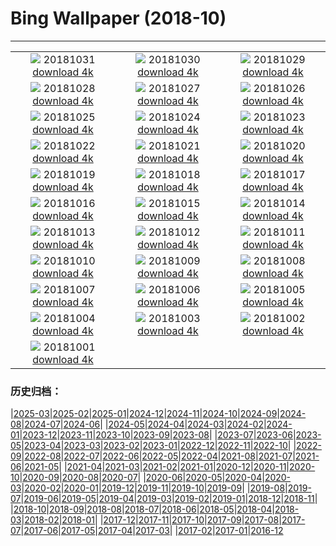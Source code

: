 # Bing Wallpaper (2018-10)
**************
| | | |
| :----: | :----: | :----: |
| ![](https://www.bing.com/az/hprichbg/rb/OyamaLeaves_ZH-CN10033445271_1920x1080.jpg) 20181031 [download 4k](https://www.bing.com/az/hprichbg/rb/OyamaLeaves_ZH-CN10033445271_UHD.jpg) | ![](https://www.bing.com/az/hprichbg/rb/TheaterLostSouls_ZH-CN9247537981_1920x1080.jpg) 20181030 [download 4k](https://www.bing.com/az/hprichbg/rb/TheaterLostSouls_ZH-CN9247537981_UHD.jpg) | ![](https://www.bing.com/az/hprichbg/rb/CommonPipistrelle_ZH-CN8209104327_1920x1080.jpg) 20181029 [download 4k](https://www.bing.com/az/hprichbg/rb/CommonPipistrelle_ZH-CN8209104327_UHD.jpg) |
| ![](https://www.bing.com/az/hprichbg/rb/PumpkinPatch_ZH-CN13388807715_1920x1080.jpg) 20181028 [download 4k](https://www.bing.com/az/hprichbg/rb/PumpkinPatch_ZH-CN13388807715_UHD.jpg) | ![](https://www.bing.com/az/hprichbg/rb/VersaillesGhosts_ZH-CN11794136165_1920x1080.jpg) 20181027 [download 4k](https://www.bing.com/az/hprichbg/rb/VersaillesGhosts_ZH-CN11794136165_UHD.jpg) | ![](https://www.bing.com/az/hprichbg/rb/CornMaze_ZH-CN12435268462_1920x1080.jpg) 20181026 [download 4k](https://www.bing.com/az/hprichbg/rb/CornMaze_ZH-CN12435268462_UHD.jpg) |
| ![](https://www.bing.com/az/hprichbg/rb/CapeBretonSunset_ZH-CN11093515734_1920x1080.jpg) 20181025 [download 4k](https://www.bing.com/az/hprichbg/rb/CapeBretonSunset_ZH-CN11093515734_UHD.jpg) | ![](https://www.bing.com/az/hprichbg/rb/ChateauGaillard_ZH-CN10606001857_1920x1080.jpg) 20181024 [download 4k](https://www.bing.com/az/hprichbg/rb/ChateauGaillard_ZH-CN10606001857_UHD.jpg) | ![](https://www.bing.com/az/hprichbg/rb/DovesPiazza_ZH-CN11204937806_1920x1080.jpg) 20181023 [download 4k](https://www.bing.com/az/hprichbg/rb/DovesPiazza_ZH-CN11204937806_UHD.jpg) |
| ![](https://www.bing.com/az/hprichbg/rb/LiquidNitrogen_ZH-CN9276021591_1920x1080.jpg) 20181022 [download 4k](https://www.bing.com/az/hprichbg/rb/LiquidNitrogen_ZH-CN9276021591_UHD.jpg) | ![](https://www.bing.com/az/hprichbg/rb/PointLesueur_ZH-CN7076871957_1920x1080.jpg) 20181021 [download 4k](https://www.bing.com/az/hprichbg/rb/PointLesueur_ZH-CN7076871957_UHD.jpg) | ![](https://www.bing.com/az/hprichbg/rb/FICPlanets_ZH-CN11696191570_1920x1080.jpg) 20181020 [download 4k](https://www.bing.com/az/hprichbg/rb/FICPlanets_ZH-CN11696191570_UHD.jpg) |
| ![](https://www.bing.com/az/hprichbg/rb/VallettaMalta_ZH-CN11321825930_1920x1080.jpg) 20181019 [download 4k](https://www.bing.com/az/hprichbg/rb/VallettaMalta_ZH-CN11321825930_UHD.jpg) | ![](https://www.bing.com/az/hprichbg/rb/WorkingHarbor_ZH-CN10722095387_1920x1080.jpg) 20181018 [download 4k](https://www.bing.com/az/hprichbg/rb/WorkingHarbor_ZH-CN10722095387_UHD.jpg) | ![](https://www.bing.com/az/hprichbg/rb/MendenhalLake_ZH-CN7598729576_1920x1080.jpg) 20181017 [download 4k](https://www.bing.com/az/hprichbg/rb/MendenhalLake_ZH-CN7598729576_UHD.jpg) |
| ![](https://www.bing.com/az/hprichbg/rb/chongyang_ZH-CN10246105371_1920x1080.jpg) 20181016 [download 4k](https://www.bing.com/az/hprichbg/rb/chongyang_ZH-CN10246105371_UHD.jpg) | ![](https://www.bing.com/az/hprichbg/rb/OxpeckerBoss_ZH-CN6808077622_1920x1080.jpg) 20181015 [download 4k](https://www.bing.com/az/hprichbg/rb/OxpeckerBoss_ZH-CN6808077622_UHD.jpg) | ![](https://www.bing.com/az/hprichbg/rb/DawnRedwoods_ZH-CN11283421324_1920x1080.jpg) 20181014 [download 4k](https://www.bing.com/az/hprichbg/rb/DawnRedwoods_ZH-CN11283421324_UHD.jpg) |
| ![](https://www.bing.com/az/hprichbg/rb/BodeBerlin_ZH-CN6982399462_1920x1080.jpg) 20181013 [download 4k](https://www.bing.com/az/hprichbg/rb/BodeBerlin_ZH-CN6982399462_UHD.jpg) | ![](https://www.bing.com/az/hprichbg/rb/ZeroDegrees_ZH-CN10117368234_1920x1080.jpg) 20181012 [download 4k](https://www.bing.com/az/hprichbg/rb/ZeroDegrees_ZH-CN10117368234_UHD.jpg) | ![](https://www.bing.com/az/hprichbg/rb/LascauxCavePainting_ZH-CN11733576571_1920x1080.jpg) 20181011 [download 4k](https://www.bing.com/az/hprichbg/rb/LascauxCavePainting_ZH-CN11733576571_UHD.jpg) |
| ![](https://www.bing.com/az/hprichbg/rb/SchoolGirls_ZH-CN10666418108_1920x1080.jpg) 20181010 [download 4k](https://www.bing.com/az/hprichbg/rb/SchoolGirls_ZH-CN10666418108_UHD.jpg) | ![](https://www.bing.com/az/hprichbg/rb/HubbleSaturn_ZH-CN12020278371_1920x1080.jpg) 20181009 [download 4k](https://www.bing.com/az/hprichbg/rb/HubbleSaturn_ZH-CN12020278371_UHD.jpg) | ![](https://www.bing.com/az/hprichbg/rb/MarshallPoint_ZH-CN9062933060_1920x1080.jpg) 20181008 [download 4k](https://www.bing.com/az/hprichbg/rb/MarshallPoint_ZH-CN9062933060_UHD.jpg) |
| ![](https://www.bing.com/az/hprichbg/rb/SandiaSunrise_ZH-CN11155504388_1920x1080.jpg) 20181007 [download 4k](https://www.bing.com/az/hprichbg/rb/SandiaSunrise_ZH-CN11155504388_UHD.jpg) | ![](https://www.bing.com/az/hprichbg/rb/HumanTower_ZH-CN8948459298_1920x1080.jpg) 20181006 [download 4k](https://www.bing.com/az/hprichbg/rb/HumanTower_ZH-CN8948459298_UHD.jpg) | ![](https://www.bing.com/az/hprichbg/rb/SaltApple_ZH-CN14543908140_1920x1080.jpg) 20181005 [download 4k](https://www.bing.com/az/hprichbg/rb/SaltApple_ZH-CN14543908140_UHD.jpg) |
| ![](https://www.bing.com/az/hprichbg/rb/SmilingOctopus_ZH-CN5680602537_1920x1080.jpg) 20181004 [download 4k](https://www.bing.com/az/hprichbg/rb/SmilingOctopus_ZH-CN5680602537_UHD.jpg) | ![](https://www.bing.com/az/hprichbg/rb/JovianCloudscape_ZH-CN12543740125_1920x1080.jpg) 20181003 [download 4k](https://www.bing.com/az/hprichbg/rb/JovianCloudscape_ZH-CN12543740125_UHD.jpg) | ![](https://www.bing.com/az/hprichbg/rb/MonarchSky_ZH-CN12318525605_1920x1080.jpg) 20181002 [download 4k](https://www.bing.com/az/hprichbg/rb/MonarchSky_ZH-CN12318525605_UHD.jpg) |
| ![](https://www.bing.com/az/hprichbg/rb/AlpineLarches_ZH-CN10557456981_1920x1080.jpg) 20181001 [download 4k](https://www.bing.com/az/hprichbg/rb/AlpineLarches_ZH-CN10557456981_UHD.jpg) |  |  |

### 历史归档：

|[2025-03](2025-03/2025-03.md)|[2025-02](2025-02/2025-02.md)|[2025-01](2025-01/2025-01.md)|[2024-12](2024-12/2024-12.md)|[2024-11](2024-11/2024-11.md)|[2024-10](2024-10/2024-10.md)|[2024-09](2024-09/2024-09.md)|[2024-08](2024-08/2024-08.md)|[2024-07](2024-07/2024-07.md)|[2024-06](2024-06/2024-06.md)|
|[2024-05](2024-05/2024-05.md)|[2024-04](2024-04/2024-04.md)|[2024-03](2024-03/2024-03.md)|[2024-02](2024-02/2024-02.md)|[2024-01](2024-01/2024-01.md)|[2023-12](2023-12/2023-12.md)|[2023-11](2023-11/2023-11.md)|[2023-10](2023-10/2023-10.md)|[2023-09](2023-09/2023-09.md)|[2023-08](2023-08/2023-08.md)|
|[2023-07](2023-07/2023-07.md)|[2023-06](2023-06/2023-06.md)|[2023-05](2023-05/2023-05.md)|[2023-04](2023-04/2023-04.md)|[2023-03](2023-03/2023-03.md)|[2023-02](2023-02/2023-02.md)|[2023-01](2023-01/2023-01.md)|[2022-12](2022-12/2022-12.md)|[2022-11](2022-11/2022-11.md)|[2022-10](2022-10/2022-10.md)|
|[2022-09](2022-09/2022-09.md)|[2022-08](2022-08/2022-08.md)|[2022-07](2022-07/2022-07.md)|[2022-06](2022-06/2022-06.md)|[2022-05](2022-05/2022-05.md)|[2022-04](2022-04/2022-04.md)|[2021-08](2021-08/2021-08.md)|[2021-07](2021-07/2021-07.md)|[2021-06](2021-06/2021-06.md)|[2021-05](2021-05/2021-05.md)|
|[2021-04](2021-04/2021-04.md)|[2021-03](2021-03/2021-03.md)|[2021-02](2021-02/2021-02.md)|[2021-01](2021-01/2021-01.md)|[2020-12](2020-12/2020-12.md)|[2020-11](2020-11/2020-11.md)|[2020-10](2020-10/2020-10.md)|[2020-09](2020-09/2020-09.md)|[2020-08](2020-08/2020-08.md)|[2020-07](2020-07/2020-07.md)|
|[2020-06](2020-06/2020-06.md)|[2020-05](2020-05/2020-05.md)|[2020-04](2020-04/2020-04.md)|[2020-03](2020-03/2020-03.md)|[2020-02](2020-02/2020-02.md)|[2020-01](2020-01/2020-01.md)|[2019-12](2019-12/2019-12.md)|[2019-11](2019-11/2019-11.md)|[2019-10](2019-10/2019-10.md)|[2019-09](2019-09/2019-09.md)|
|[2019-08](2019-08/2019-08.md)|[2019-07](2019-07/2019-07.md)|[2019-06](2019-06/2019-06.md)|[2019-05](2019-05/2019-05.md)|[2019-04](2019-04/2019-04.md)|[2019-03](2019-03/2019-03.md)|[2019-02](2019-02/2019-02.md)|[2019-01](2019-01/2019-01.md)|[2018-12](2018-12/2018-12.md)|[2018-11](2018-11/2018-11.md)|
|[2018-10](2018-10/2018-10.md)|[2018-09](2018-09/2018-09.md)|[2018-08](2018-08/2018-08.md)|[2018-07](2018-07/2018-07.md)|[2018-06](2018-06/2018-06.md)|[2018-05](2018-05/2018-05.md)|[2018-04](2018-04/2018-04.md)|[2018-03](2018-03/2018-03.md)|[2018-02](2018-02/2018-02.md)|[2018-01](2018-01/2018-01.md)|
|[2017-12](2017-12/2017-12.md)|[2017-11](2017-11/2017-11.md)|[2017-10](2017-10/2017-10.md)|[2017-09](2017-09/2017-09.md)|[2017-08](2017-08/2017-08.md)|[2017-07](2017-07/2017-07.md)|[2017-06](2017-06/2017-06.md)|[2017-05](2017-05/2017-05.md)|[2017-04](2017-04/2017-04.md)|[2017-03](2017-03/2017-03.md)|
|[2017-02](2017-02/2017-02.md)|[2017-01](2017-01/2017-01.md)|[2016-12](2016-12/2016-12.md)